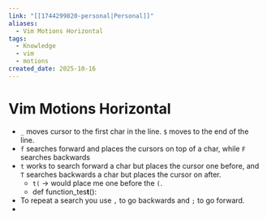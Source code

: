 ```yaml
---
link: "[[1744299820-personal|Personal]]"
aliases:
  - Vim Motions Horizontal
tags:
  - Knowledge
  - vim
  - motions
created_date: 2025-10-16
---
```

# Vim Motions Horizontal
- `_` moves cursor to the first char in the line. `$` moves to the end of the line.
- `f` searches forward and places the cursors on top of a char, while `F` searches backwards
- `t` works to search forward a char but places the cursor one before, and `T` searches backwards a char but places the cursor on after.
	- `t(` -> would place me one before the `(`.
	- def function_tes**t**():
- To repeat a search you use `,` to go backwards and `;` to go forward.
- 







